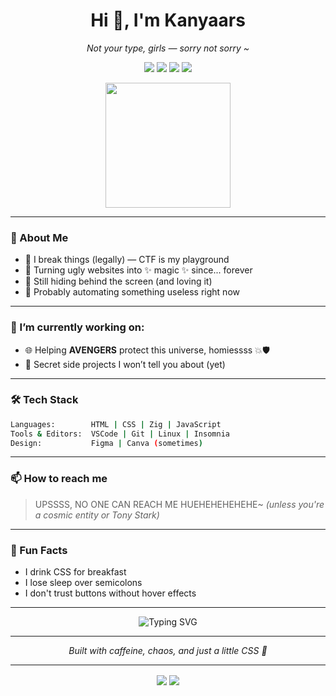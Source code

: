 <h1 align="center">Hi 👋, I'm Kanyaars</h1>
<p align="center"><i>Not your type, girls — sorry not sorry ~</i></p>

<p align="center">
  <img src="https://img.shields.io/badge/CTF%20Lover-8B0000?style=for-the-badge&logo=HackTheBox&logoColor=white" />
  <img src="https://img.shields.io/badge/Made%20with-VSCode-8B0000?style=for-the-badge&logo=visualstudiocode&logoColor=white" />
  <img src="https://img.shields.io/badge/Linux-8B0000?style=for-the-badge&logo=linux&logoColor=white" />
  <img src="https://img.shields.io/badge/Fighting%20Bugs%20Everyday-8B0000?style=for-the-badge&logo=bugatti&logoColor=white" />
</p>

<div align="center">
  <img src="https://media.giphy.com/media/RbDKaczqWovIugyJmW/giphy.gif" width="200" />
</div>

---

### 🧩 About Me
- 🧠 I break things (legally) — CTF is my playground
- 🎨 Turning ugly websites into ✨ magic ✨ since... forever
- 👻 Still hiding behind the screen (and loving it)
- 🤖 Probably automating something useless right now

---

### 🔭 I’m currently working on:
- 🌐 Helping **AVENGERS** protect this universe, homiessss 💥🛡️
- 👀 Secret side projects I won’t tell you about (yet)

---

### 🛠️ Tech Stack
```bash
Languages:        HTML | CSS | Zig | JavaScript
Tools & Editors:  VSCode | Git | Linux | Insomnia
Design:           Figma | Canva (sometimes)
````

---

### 📫 How to reach me

> UPSSSS, NO ONE CAN REACH ME HUEHEHEHEHEHE\~
> *(unless you're a cosmic entity or Tony Stark)*

---

### 🎲 Fun Facts

* I drink CSS for breakfast
* I lose sleep over semicolons
* I don't trust buttons without hover effects

---

<div align="center">
  <img src="https://readme-typing-svg.demolab.com?font=Fira+Code&size=24&pause=1000&color=8B0000&center=true&width=500&lines=404+Sleep+Not+Found.;God+Bless+Cute+Girl+Like+Me....;Hacking+the+Matrix.....;Welcome+to+the+Jungleee+Homiessss" alt="Typing SVG" />
</div>

---

<p align="center"> <i>Built with caffeine, chaos, and just a little CSS 💅</i> </p>

---

<p align="center">
  <img align="center" src="https://github-readme-stats.vercel.app/api?username=kanyaars&show_icons=true&bg_color=000000&title_color=8B0000&text_color=ffffff&icon_color=8B0000&border_color=8B0000" />
  <img align="center" src="https://github-readme-stats.vercel.app/api/top-langs/?username=kanyaars&layout=compact&bg_color=000000&title_color=8B0000&text_color=ffffff&icon_color=8B0000&border_color=8B0000" />
</p>

